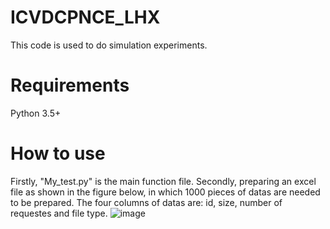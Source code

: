 # ICVDCPNCE_LHX
This code is used to do simulation experiments. 
# Requirements
Python 3.5+
# How to use
Firstly, "My_test.py" is the main function file. 
Secondly, preparing an excel file as shown in the figure below, in which 1000 pieces of datas are needed to be prepared. The four columns of datas are: id, size, number of requestes and file type.
![image](https://github.com/lzhao@sau.edu.cn/NetworkCommunication/VDC_LHX/fig1.jpg?raw=true)

